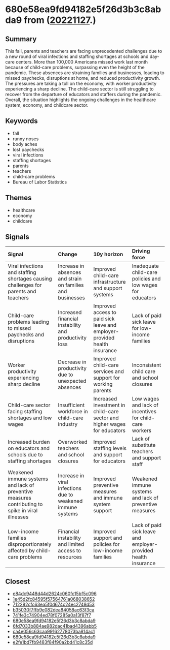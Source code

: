# 680e58ea9fd94182e5f26d3b3c8abda9 from ([20221127](https://kghosh.substack.com/p/20221127).)

## Summary

This fall, parents and teachers are facing unprecedented challenges due to a new round of viral infections and staffing shortages at schools and day-care centers. More than 100,000 Americans missed work last month because of child-care problems, surpassing even the height of the pandemic. These absences are straining families and businesses, leading to missed paychecks, disruptions at home, and reduced productivity growth. The pressures are taking a toll on the economy, with worker productivity experiencing a sharp decline. The child-care sector is still struggling to recover from the departure of educators and staffers during the pandemic. Overall, the situation highlights the ongoing challenges in the healthcare system, economy, and childcare sector.

## Keywords

* fall
* runny noses
* body aches
* lost paychecks
* viral infections
* staffing shortages
* parents
* teachers
* child-care problems
* Bureau of Labor Statistics

## Themes

* healthcare
* economy
* childcare

## Signals

| Signal                                                                                           | Change                                                      | 10y horizon                                                               | Driving force                                                  |
|:-------------------------------------------------------------------------------------------------|:------------------------------------------------------------|:--------------------------------------------------------------------------|:---------------------------------------------------------------|
| Viral infections and staffing shortages causing challenges for parents and teachers              | Increase in absences and strain on families and businesses  | Improved child-care infrastructure and support systems                    | Inadequate child-care policies and low wages for educators     |
| Child-care problems leading to missed paychecks and disruptions                                  | Increased financial instability and productivity loss       | Improved access to paid sick leave and employer-provided health insurance | Lack of paid sick leave for low-income families                |
| Worker productivity experiencing sharp decline                                                   | Decrease in productivity due to unexpected absences         | Improved child-care services and support for working parents              | Inconsistent child care and school closures                    |
| Child-care sector facing staffing shortages and low wages                                        | Insufficient workforce in child-care industry               | Increased investment in child-care sector and higher wages for educators  | Low wages and lack of incentives for child-care workers        |
| Increased burden on educators and schools due to staffing shortages                              | Overworked teachers and school closures                     | Improved staffing levels and support for educators                        | Lack of substitute teachers and support staff                  |
| Weakened immune systems and lack of preventive measures contributing to spike in viral illnesses | Increase in viral infections due to weakened immune systems | Improved preventive measures and immune system support                    | Weakened immune systems and lack of preventive measures        |
| Low-income families disproportionately affected by child-care problems                           | Financial instability and limited access to resources       | Improved support and policies for low-income families                     | Lack of paid sick leave and employer-provided health insurance |

## Closest

* [e84dc9448d44d2624c060fc15bf5c096](e84dc9448d44d2624c060fc15bf5c096)
* [1e45d2fc84595f57564761a068038652](1e45d2fc84595f57564761a068038652)
* [712282cfc63ea5f0d674c24ec2748d53](712282cfc63ea5f0d674c24ec2748d53)
* [b35030f7ffb9e082dea84058ac63f3ca](b35030f7ffb9e082dea84058ac63f3ca)
* [741fe3c74904ed78f07285a0a13f87f7](741fe3c74904ed78f07285a0a13f87f7)
* [680e58ea9fd94182e5f26d3b3c8abda9](680e58ea9fd94182e5f26d3b3c8abda9)
* [6fd7033b884ae982dac41bad4396abb5](6fd7033b884ae982dac41bad4396abb5)
* [ca4e056c63caa99162778073ba814ac1](ca4e056c63caa99162778073ba814ac1)
* [680e58ea9fd94182e5f26d3b3c8abda9](680e58ea9fd94182e5f26d3b3c8abda9)
* [e2fe1bd7fb9483f84f90a2bd41c8c35d](e2fe1bd7fb9483f84f90a2bd41c8c35d)